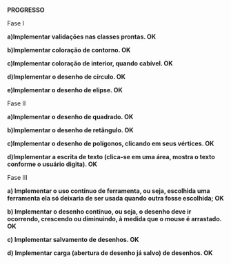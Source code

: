 

**PROGRESSO**


Fase I

**a)Implementar validações nas classes prontas. OK**

**b)Implementar coloração de contorno. OK**

**c)Implementar coloração de interior, quando cabível. OK**

**d)Implementar o desenho de círculo. OK**

**e)Implementar o desenho de elipse. OK**


Fase II

**a)Implementar o desenho de quadrado. OK**

**b)Implementar o desenho de retângulo. OK**

**c)Implementar o desenho de polígonos, clicando em seus vértices. OK**

**d)Implementar  a  escrita  de  texto (clica-se  em  uma  área,  mostra  o  texto  conforme  o  usuário digita). OK**


Fase III 

**a) Implementar o uso contínuo de ferramenta, ou seja, escolhida uma ferramenta ela só deixaria
de ser usada quando outra fosse escolhida; OK**

**b) Implementar o desenho contínuo, ou seja, o desenho deve ir ocorrendo, crescendo ou diminuindo, à medida que o mouse é arrastado. OK**

**c) Implementar salvamento de desenhos. OK**

**d) Implementar carga (abertura de desenho já salvo) de desenhos. OK**
